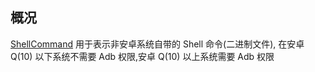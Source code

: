 ## 概况

[ShellCommand](/API/Shell/ShellCommand/README.md) 用于表示非安卓系统自带的 Shell 命令(二进制文件),
在安卓 Q(10) 以下系统不需要 Adb 权限,安卓 Q(10) 以上系统需要 Adb 权限